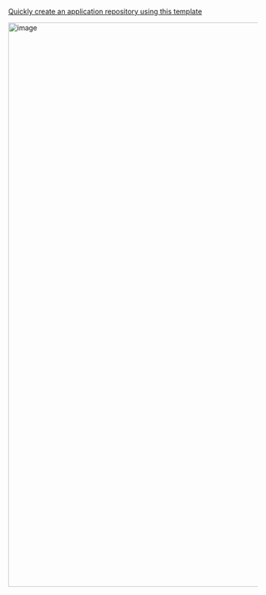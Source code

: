[Quickly create an application repository using this template](https://github.com/new?template_name=app-template&template_owner=TryGlueOps)



<img width="1138" alt="image" src="https://github.com/TryGlueOps/app-template/assets/6570292/e2af0407-8630-4a8c-bcc1-a785a3892a9c">
